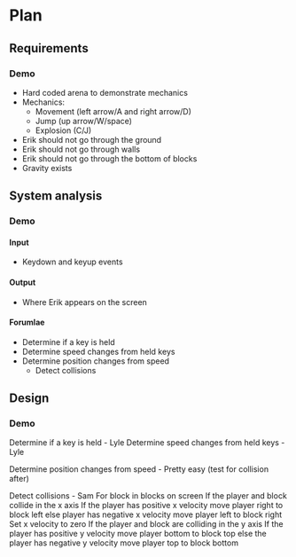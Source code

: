 # Plan

## Requirements

### Demo
*   Hard coded arena to demonstrate mechanics
*   Mechanics:
    *   Movement (left arrow/A and right arrow/D)
    *   Jump (up arrow/W/space)
    *   Explosion (C/J)
*   Erik should not go through the ground
*   Erik should not go through walls
*   Erik should not go through the bottom of blocks
*   Gravity exists

## System analysis

### Demo

#### Input
*   Keydown and keyup events

#### Output
*   Where Erik appears on the screen

#### Forumlae
*   Determine if a key is held
*   Determine speed changes from held keys
*   Determine position changes from speed
    *   Detect collisions

## Design

### Demo

Determine if a key is held - Lyle
Determine speed changes from held keys - Lyle

Determine position changes from speed - Pretty easy (test for collision after)

Detect collisions - Sam
For block in blocks on screen
    If the player and block collide in the x axis
        If the player has positive x velocity
            move player right to block left
        else player has negative x velocity
            move player left to block right
        Set x velocity to zero
    If the player and block are colliding in the y axis
        If the player has positive y velocity
            move player bottom to block top
        else the player has negative y velocity
            move player top to block bottom
